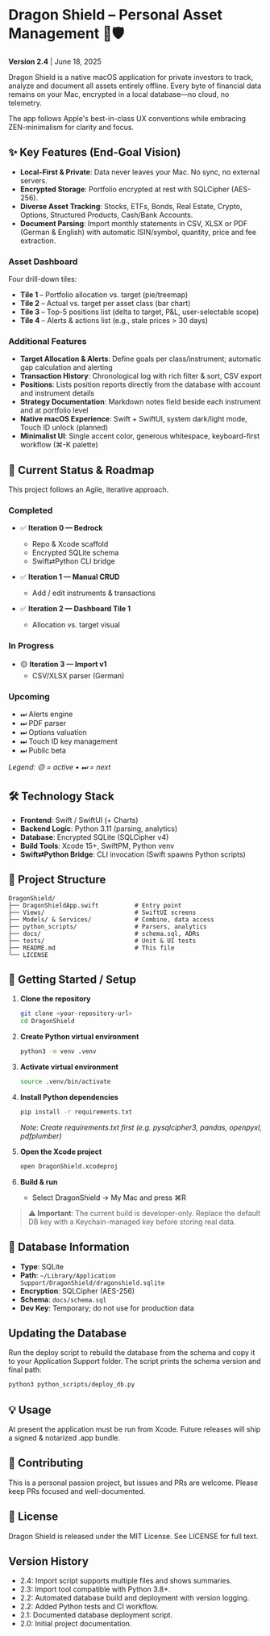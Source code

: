 # Dragon Shield – Personal Asset Management 🐉🛡️


**Version 2.4** | June 18, 2025

Dragon Shield is a native macOS application for private investors to track, analyze and document all assets entirely offline. Every byte of financial data remains on your Mac, encrypted in a local database—no cloud, no telemetry.

The app follows Apple's best-in-class UX conventions while embracing ZEN-minimalism for clarity and focus.

## ✨ Key Features (End-Goal Vision)

- **Local-First & Private**: Data never leaves your Mac. No sync, no external servers.
- **Encrypted Storage**: Portfolio encrypted at rest with SQLCipher (AES-256).
- **Diverse Asset Tracking**: Stocks, ETFs, Bonds, Real Estate, Crypto, Options, Structured Products, Cash/Bank Accounts.
- **Document Parsing**: Import monthly statements in CSV, XLSX or PDF (German & English) with automatic ISIN/symbol, quantity, price and fee extraction.

### Asset Dashboard
Four drill-down tiles:
- **Tile 1** – Portfolio allocation vs. target (pie/treemap)
- **Tile 2** – Actual vs. target per asset class (bar chart)
- **Tile 3** – Top-5 positions list (delta to target, P&L, user-selectable scope)
- **Tile 4** – Alerts & actions list (e.g., stale prices > 30 days)

### Additional Features
- **Target Allocation & Alerts**: Define goals per class/instrument; automatic gap calculation and alerting
- **Transaction History**: Chronological log with rich filter & sort, CSV export
- **Positions**: Lists position reports directly from the database with account and instrument details
- **Strategy Documentation**: Markdown notes field beside each instrument and at portfolio level
- **Native macOS Experience**: Swift + SwiftUI, system dark/light mode, Touch ID unlock (planned)
- **Minimalist UI**: Single accent color, generous whitespace, keyboard-first workflow (⌘-K palette)

## 🚧 Current Status & Roadmap

This project follows an Agile, iterative approach.

### Completed
- ✅ **Iteration 0 — Bedrock**
  - Repo & Xcode scaffold
  - Encrypted SQLite schema
  - Swift⇄Python CLI bridge

- ✅ **Iteration 1 — Manual CRUD**
  - Add / edit instruments & transactions

- ✅ **Iteration 2 — Dashboard Tile 1**
  - Allocation vs. target visual

### In Progress
- 🟡 **Iteration 3 — Import v1**
  - CSV/XLSX parser (German)

### Upcoming
- ⏭ Alerts engine
- ⏭ PDF parser
- ⏭ Options valuation
- ⏭ Touch ID key management
- ⏭ Public beta

*Legend: 🟡 = active • ⏭ = next*

## 🛠️ Technology Stack

- **Frontend**: Swift / SwiftUI (+ Charts)
- **Backend Logic**: Python 3.11 (parsing, analytics)
- **Database**: Encrypted SQLite (SQLCipher v4)
- **Build Tools**: Xcode 15+, SwiftPM, Python venv
- **Swift⇄Python Bridge**: CLI invocation (Swift spawns Python scripts)

## 📁 Project Structure

```
DragonShield/
├── DragonShieldApp.swift          # Entry point
├── Views/                         # SwiftUI screens
├── Models/ & Services/            # Combine, data access
├── python_scripts/                # Parsers, analytics
├── docs/                          # schema.sql, ADRs
├── tests/                         # Unit & UI tests
├── README.md                      # This file
└── LICENSE
```

## 🚀 Getting Started / Setup

1. **Clone the repository**
   ```bash
   git clone <your-repository-url>
   cd DragonShield
   ```

2. **Create Python virtual environment**
   ```bash
   python3 -m venv .venv
   ```

3. **Activate virtual environment**
   ```bash
   source .venv/bin/activate
   ```

4. **Install Python dependencies**
   ```bash
   pip install -r requirements.txt
   ```
   *Note: Create requirements.txt first (e.g. pysqlcipher3, pandas, openpyxl, pdfplumber)*

5. **Open the Xcode project**
   ```bash
   open DragonShield.xcodeproj
   ```

6. **Build & run**
   - Select DragonShield → My Mac and press ⌘R

> **⚠️ Important**: The current build is developer-only. Replace the default DB key with a Keychain-managed key before storing real data.

## 💾 Database Information

- **Type**: SQLite
- **Path**: `~/Library/Application Support/DragonShield/dragonshield.sqlite`
- **Encryption**: SQLCipher (AES-256)
- **Schema**: `docs/schema.sql`
- **Dev Key**: Temporary; do not use for production data

## Updating the Database

Run the deploy script to rebuild the database from the schema and copy it to your Application Support folder. The script prints the schema version and final path:

```bash
python3 python_scripts/deploy_db.py
```

## 💡 Usage

At present the application must be run from Xcode. Future releases will ship a signed & notarized .app bundle.

## 🤝 Contributing

This is a personal passion project, but issues and PRs are welcome. Please keep PRs focused and well-documented.

## 📜 License

Dragon Shield is released under the MIT License. See LICENSE for full text.

## Version History

- 2.4: Import script supports multiple files and shows summaries.
- 2.3: Import tool compatible with Python 3.8+.
- 2.2: Automated database build and deployment with version logging.
- 2.2: Added Python tests and CI workflow.
- 2.1: Documented database deployment script.
- 2.0: Initial project documentation.

